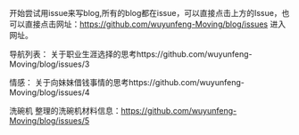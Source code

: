 开始尝试用issue来写blog,所有的blog都在issue，可以直接点击上方的Issue，也可以直接点击网址：https://github.com/wuyunfeng-Moving/blog/issues 进入网址。

导航列表：
关于职业生涯选择的思考https://github.com/wuyunfeng-Moving/blog/issues/3

情感：
关于向妹妹借钱事情的思考https://github.com/wuyunfeng-Moving/blog/issues/4

洗碗机
整理的洗碗机材料信息：https://github.com/wuyunfeng-Moving/blog/issues/5

